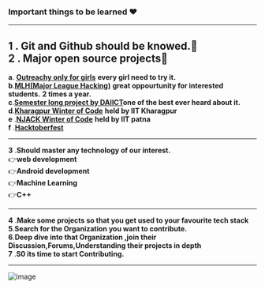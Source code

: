 ###  Important things to be learned ❤        

------------------------------------------------------------------------------------------------------------------------------------       

**1** . **Git and Github should be knowed.👑**   
**2** . **Major open source projects🥇**  
--------------------------------------------------------------------------------------------------------------------------------------  

   **a**. [**Outreachy only for girls**](https://www.outreachy.org/) **every girl need to try it.**                                    
   **b**.[**MLH(Major League Hacking)**](https://mlh.io/) **great oppourtunity for interested students.** **2 times a year.**                                                                             
   **c**.[**Semester long project by DAIICT**](https://slop.dscdaiict.in/)**one of the best ever heard about it.**                                    
   **d**.[**Kharagpur Winter of Code**](https://wiki.metakgp.org/w/Kharagpur_Winter_of_Code)  **held by IIT Kharagpur**                         
   **e** .[**NJACK Winter of Code**](https://njackwinterofcode.github.io/) **held by IIT patna**                     
   **f** .[**Hacktoberfest**](https://hacktoberfest.digitalocean.com/)               
   
-------------------------------------------------------------------------------------------------------------------------------------- 
**3** .**Should master any technology of our interest.**                                 
👉**web development**                                                              
👉**Android development**                                                        
👉**Machine Learning**                                          
👉**C++**                                                             
 
--------------------------------------------------------------------------------------------------------------------------------------
**4** .**Make some projects so that you get used to your favourite tech stack**              
**5**.**Search for the Organization you want to contribute.**           
**6**.**Deep dive into that Organization ,join their Discussion,Forums,Understanding their projects in depth**               
**7** .**S0 its time to start Contributing.**                  

--------------------------------------------------------------------------------------------------------------------------------------            
![image](https://user-images.githubusercontent.com/85113970/135740312-f595deec-4bc9-4c25-8020-f6c20711fa0d.png)

